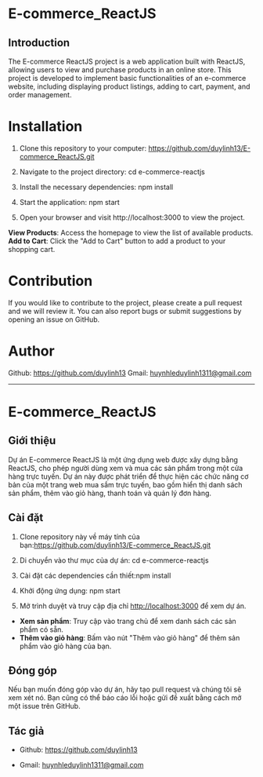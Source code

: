 # E-commerce_ReactJS

## Introduction

The E-commerce ReactJS project is a web application built with ReactJS, allowing users to view and purchase products in an online store. This project is developed to implement basic functionalities of an e-commerce website, including displaying product listings, adding to cart, payment, and order management.

# Installation

1. Clone this repository to your computer: https://github.com/duylinh13/E-commerce_ReactJS.git

2. Navigate to the project directory: cd e-commerce-reactjs

3. Install the necessary dependencies: npm install

4. Start the application: npm start

5. Open your browser and visit http://localhost:3000 to view the project.

**View Products**: Access the homepage to view the list of available products.
**Add to Cart**: Click the "Add to Cart" button to add a product to your shopping cart.

# Contribution

If you would like to contribute to the project, please create a pull request and we will review it. You can also report bugs or submit suggestions by opening an issue on GitHub.

# Author

Github: https://github.com/duylinh13
Gmail: huynhleduylinh1311@gmail.com

---

# E-commerce_ReactJS

## Giới thiệu

Dự án E-commerce ReactJS là một ứng dụng web được xây dựng bằng ReactJS, cho phép người dùng xem và mua các sản phẩm trong một cửa hàng trực tuyến. Dự án này được phát triển để thực hiện các chức năng cơ bản của một trang web mua sắm trực tuyến, bao gồm hiển thị danh sách sản phẩm, thêm vào giỏ hàng, thanh toán và quản lý đơn hàng.

## Cài đặt

1. Clone repository này về máy tính của bạn:https://github.com/duylinh13/E-commerce_ReactJS.git

2. Di chuyển vào thư mục của dự án: cd e-commerce-reactjs

3. Cài đặt các dependencies cần thiết:npm install

4. Khởi động ứng dụng: npm start

5. Mở trình duyệt và truy cập địa chỉ [http://localhost:3000](http://localhost:3000) để xem dự án.

- **Xem sản phẩm**: Truy cập vào trang chủ để xem danh sách các sản phẩm có sẵn.
- **Thêm vào giỏ hàng**: Bấm vào nút "Thêm vào giỏ hàng" để thêm sản phẩm vào giỏ hàng của bạn.

## Đóng góp

Nếu bạn muốn đóng góp vào dự án, hãy tạo pull request và chúng tôi sẽ xem xét nó. Bạn cũng có thể báo cáo lỗi hoặc gửi đề xuất bằng cách mở một issue trên GitHub.

## Tác giả

- Github: https://github.com/duylinh13

- Gmail: huynhleduylinh1311@gmail.com
